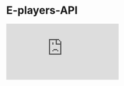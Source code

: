 # E-players-API
<embed src="https://github.com/devyassin/E-players-API/blob/master/png2pdf.pdf" type="application/pdf" />
